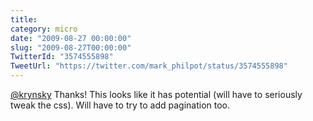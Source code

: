 ```yaml
---
title: 
category: micro
date: "2009-08-27 00:00:00"
slug: "2009-08-27T00:00:00"
TwitterId: "3574555898"
TweetUrl: "https://twitter.com/mark_philpot/status/3574555898"
---
```


[@krynsky](https://twitter.com/krynsky) Thanks! This looks like it has potential
(will have to seriously tweak the css). Will have to try to add pagination too.
